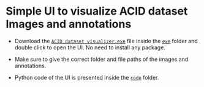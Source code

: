 # Simple UI to visualize ACID dataset Images and annotations

- Download the [`ACID dataset visualizer.exe`](exe/ACID%20dataset%20visualizer.exe) file inside the [`exe`](exe) folder and double click to open the UI. No need to install any package.
- Make sure to give the correct folder and file paths of the images and annotations.

- Python code of the UI is presented inside the [`code`](code) folder.